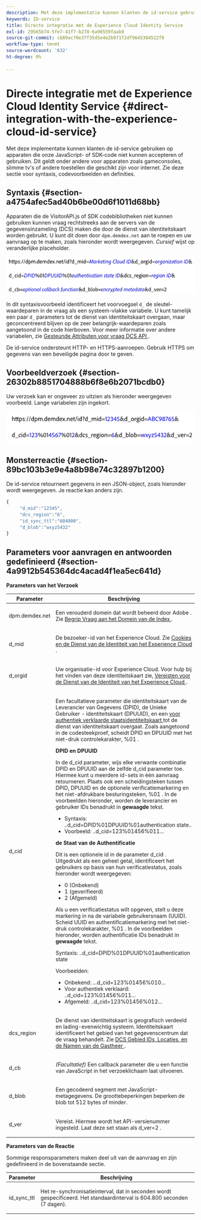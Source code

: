 ```yaml
---
description: Met deze implementatie kunnen klanten de id-service gebruiken op apparaten die onze JavaScript- of SDK-code niet kunnen accepteren of gebruiken. Dit geldt onder andere voor apparaten zoals gameconsoles, slimme tv's of andere toestellen die geschikt zijn voor internet. Zie deze sectie voor syntaxis, codevoorbeelden en definities.
keywords: ID-service
title: Directe integratie met de Experience Cloud Identity Service
exl-id: 29565b74-5fe7-41f7-b278-6a90559faab9
source-git-commit: cb89ac70e37f35d5e4e2b971f2df9645304522f8
workflow-type: tm+mt
source-wordcount: '632'
ht-degree: 0%

---
```


# Directe integratie met de Experience Cloud Identity Service {#direct-integration-with-the-experience-cloud-id-service}

Met deze implementatie kunnen klanten de id-service gebruiken op apparaten die onze JavaScript- of SDK-code niet kunnen accepteren of gebruiken. Dit geldt onder andere voor apparaten zoals gameconsoles, slimme tv&#39;s of andere toestellen die geschikt zijn voor internet. Zie deze sectie voor syntaxis, codevoorbeelden en definities.

## Syntaxis {#section-a4754afec5ad40b6be00d6f1011d68bb}

Apparaten die de VisitorAPI.js of SDK codebibliotheken niet kunnen gebruiken kunnen vraag rechtstreeks aan de servers van de gegevensinzameling (DCS) maken die door de dienst van identiteitskaart worden gebruikt. U kunt dit doen door `dpm.demdex.net` aan te roepen en uw aanvraag op te maken, zoals hieronder wordt weergegeven. *Cursief* wijst op veranderlijke placeholder.

![](assets/directSyntax.png)

In dit syntaxisvoorbeeld identificeert het voorvoegsel `d_` de sleutel-waardeparen in de vraag als een systeem-vlakke variabele. U kunt tamelijk een paar `d_` parameters tot de dienst van identiteitskaart overgaan, maar geconcentreerd blijven op de zeer belangrijk-waardeparen zoals aangetoond in de code hierboven. Voor meer informatie over andere variabelen, zie [ Gesteunde Attributen voor vraag DCS API ](https://experienceleague.adobe.com/docs/audience-manager/user-guide/api-and-sdk-code/dcs/dcs-api-reference/dcs-keys.html).

De id-service ondersteunt HTTP- en HTTPS-aanroepen. Gebruik HTTPS om gegevens van een beveiligde pagina door te geven.

## Voorbeeldverzoek {#section-26302b8851704888b6f8e6b2071bcdb0}

Uw verzoek kan er ongeveer zo uitzien als hieronder weergegeven voorbeeld. Lange variabelen zijn ingekort.

![](assets/directExample.png)

## Monsterreactie {#section-89bc103b3e9e4a8b98e74c32897b1200}

De id-service retourneert gegevens in een JSON-object, zoals hieronder wordt weergegeven. Je reactie kan anders zijn.

```js
{
     "d_mid":"12345",
     "dcs_region":"6",
     "id_sync_ttl":"604800",
     "d_blob":"wxyz5432"
}
```

## Parameters voor aanvragen en antwoorden gedefinieerd {#section-4a9912b545364dc4acad4f1ea5ec641d}

**Parameters van het Verzoek**

<table id="table_C8FFA89AB74E4E31A6926CDE5CD54217"> 
 <thead> 
  <tr> 
   <th colname="col1" class="entry"> Parameter </th> 
   <th colname="col2" class="entry"> Beschrijving </th> 
  </tr> 
 </thead>
 <tbody> 
  <tr> 
   <td colname="col1"> <p> <span class="codeph"> dpm.demdex.net </span> </p> </td> 
   <td colname="col2"> <p>Een verouderd domein dat wordt beheerd door <span class="keyword"> Adobe </span> . Zie <a href="https://experienceleague.adobe.com/docs/audience-manager/user-guide/reference/demdex-calls.html" format="https" scope="external"> Begrip Vraag aan het Domein van de Index </a>. </p> </td> 
  </tr> 
  <tr> 
   <td colname="col1"> <p> <span class="codeph"> d_mid </span> </p> </td> 
   <td colname="col2"> <p>De bezoeker-id van het Experience Cloud. Zie <a href="../introduction/cookies.md" format="dita" scope="local"> Cookies en de Dienst van de Identiteit van het Experience Cloud </a>. </p> </td> 
  </tr> 
  <tr> 
   <td colname="col1"> <p> <span class="codeph"> d_orgid </span> </p> </td> 
   <td colname="col2"> <p>Uw organisatie-id voor Experience Cloud. Voor hulp bij het vinden van deze identiteitskaart zie, <a href="../reference/requirements.md" format="dita" scope="local"> Vereisten voor de Dienst van de Identiteit van het Experience Cloud </a>. </p> </td> 
  </tr> 
  <tr> 
   <td colname="col1"> <p> <span class="codeph"> d_cid </span> </p> </td> 
   <td colname="col2"> <p>Een facultatieve parameter die identiteitskaart van de Leverancier van Gegevens (DPID), de Unieke Gebruiker - identiteitskaart (DPUUID), en een <a href="../reference/authenticated-state.md" format="dita" scope="local"> voor authentiek verklaarde staatsidentiteitskaart </a> tot de dienst van identiteitskaart overgaat. Zoals aangetoond in de codesteekproef, scheidt DPID en DPUUID met het niet-druk controlekarakter, <span class="codeph"> %01 </span>. </p> <p> <b> DPID en DPUUID </b> </p> <p>In de <span class="codeph"> d_cid </span> parameter, wijs elke verwante combinatie DPID en DPUUID aan de zelfde <span class="codeph"> d_cid </span> parameter toe. Hiermee kunt u meerdere id-sets in één aanvraag retourneren. Plaats ook een scheidingsteken tussen DPID, DPUUID en de optionele verificatiemarkering en het niet-afdrukbare besturingsteken, <span class="codeph"> %01 </span> . In de voorbeelden hieronder, worden de leverancier en gebruiker IDs benadrukt in <b> gewaagde </b> tekst. </p> 
    <ul id="ul_2E19D837296B40E9ACD096495CF711C5"> 
     <li id="li_5B94B057654440B99B989BA60E4ED053">Syntaxis: <span class="codeph">..d_cid=DPID%01DPUUID%01authentication state..</span> </li> 
     <li id="li_B07833EF51D54F088574B7B7F9FB841A">Voorbeeld: <span class="codeph">..d_cid=123%01456%011...</span> </li> 
    </ul> <p> <b> de Staat van de Authentificatie </b> </p> <p>Dit is een optionele id in de parameter <span class="codeph"> d_cid </span> . Uitgedrukt als een geheel getal, identificeert het gebruikers op basis van hun verificatiestatus, zoals hieronder wordt weergegeven: </p> 
    <ul id="ul_E2B36922B11C4AA2A9016B6E2DC9EDAA"> 
     <li id="li_31C018E3F9514B938C73EF40C436715F"> <span class="codeph"> 0 </span> (Onbekend) </li> 
     <li id="li_1F125C3879324C2F8EF4613C0ECB5F02"> <span class="codeph"> 1 </span> (geverifieerd) </li> 
     <li id="li_EF6792D0115D407485079D5D7480D965"> <span class="codeph"> 2 </span> (Afgemeld) </li> 
    </ul> <p>Als u een verificatiestatus wilt opgeven, stelt u deze markering in na de variabele gebruikersnaam (UUID). Scheid UUID en authentificatiemarkering met het niet-druk controlekarakter, <span class="codeph"> %01 </span>. In de voorbeelden hieronder, worden authentificatie IDs benadrukt in <b> gewaagde </b> tekst. </p> <p>Syntaxis: <span class="codeph">..d_cid=DPID%01DPUUID%01authentication state </span> </p> <p>Voorbeelden: </p> 
    <ul id="ul_4C1054CE860A4D9C8DD85C2A8020C47F"> 
     <li id="li_AD4000BF3E0146C0BD37B1EC513EC314">Onbekend: <span class="codeph">...d_cid=123%01456%010...</span> </li> 
     <li id="li_B037D424AADA4D41BF29381A9602AE61">Voor authentiek verklaard: <span class="codeph">..d_cid=123%01456%011...</span> </li> 
     <li id="li_0410FCB9E60D4DD08E7898D814E1C3C9">Afgemeld: <span class="codeph">..d_cid=123%01456%012...</span> </li> 
    </ul> </td> 
  </tr> 
  <tr> 
   <td colname="col1"> <p> <span class="codeph"> dcs_region</span> </p> </td> 
   <td colname="col2"> <p>De dienst van identiteitskaart is geografisch verdeeld en lading-evenwichtig systeem. Identiteitskaart identificeert het gebied van het gegevenscentrum dat de vraag behandelt. Zie <a href="https://experienceleague.adobe.com/docs/audience-manager/user-guide/api-and-sdk-code/dcs/dcs-api-reference/dcs-regions.html" format="https" scope="external"> DCS Gebied IDs, Locaties, en de Namen van de Gastheer </a>. </p> </td> 
  </tr> 
  <tr> 
   <td colname="col1"> <p> <span class="codeph"> d_cb </span> </p> </td> 
   <td colname="col2"> <p> <i> (Facultatief) </i> Een callback parameter die u een functie van JavaScript in het verzoeklichaam laat uitvoeren. </p> </td> 
  </tr> 
  <tr> 
   <td colname="col1"> <p> <span class="codeph"> d_blob </span> </p> </td> 
   <td colname="col2"> <p>Een gecodeerd segment met JavaScript-metagegevens. De groottebeperkingen beperken de blob tot 512 bytes of minder. </p> </td> 
  </tr> 
  <tr> 
   <td colname="col1"> <p> <span class="codeph"> d_ver </span> </p> </td> 
   <td colname="col2"> <p>Vereist. Hiermee wordt het API-versienummer ingesteld. Laat deze set staan als <span class="codeph"> d_ver=2 </span> . </p> </td> 
  </tr> 
 </tbody> 
</table>

**Parameters van de Reactie**

Sommige responsparameters maken deel uit van de aanvraag en zijn gedefinieerd in de bovenstaande sectie.

<table id="table_58D0E8876DDC4A81B1F24F845E87EC18"> 
 <thead> 
  <tr> 
   <th colname="col1" class="entry"> Parameter </th> 
   <th colname="col2" class="entry"> Beschrijving </th> 
  </tr> 
 </thead>
 <tbody> 
  <tr> 
   <td colname="col1"> <p> <span class="codeph"> id_sync_ttl </span> </p> </td> 
   <td colname="col2"> <p>Het re-synchronisatieinterval, dat in seconden wordt gespecificeerd. Het standaardinterval is 604.800 seconden (7 dagen). </p> </td> 
  </tr> 
 </tbody> 
</table>
